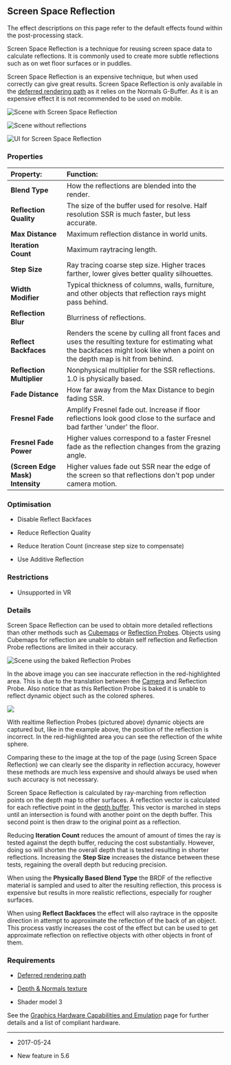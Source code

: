 ## Screen Space Reflection

The effect descriptions on this page refer to the default effects found within the post-processing stack.

Screen Space Reflection is a technique for reusing screen space data to calculate reflections. It is commonly used to create more subtle reflections such as on wet floor surfaces or in puddles.

Screen Space Reflection is an expensive technique, but when used correctly can give great results. Screen Space Reflection is only available in the [deferred rendering path](RenderTech-DeferredShading) as it relies on the Normals G-Buffer. As it is an expensive effect it is not recommended to be used on mobile.

![Scene with Screen Space Reflection](../uploads/Main/PostProcessing-ScreenSpaceReflection-0.png)

![Scene without reflections](../uploads/Main/PostProcessing-ScreenSpaceReflection-1.png)

![UI for Screen Space Reflection](../uploads/Main/PostProcessing-ScreenSpaceReflection-2.png)

### Properties

| __Property:__| __Function:__ |
|:---|:---| 
| __Blend Type__| How the reflections are blended into the render. |
| __Reflection Quality__| The size of the buffer used for resolve. Half resolution SSR is much faster, but less accurate. |
| __Max Distance__| Maximum reflection distance in world units. |
| __Iteration Count__| Maximum raytracing length. |
| __Step Size__| Ray tracing coarse step size. Higher traces farther, lower gives better quality silhouettes. |
| __Width Modifier__| Typical thickness of columns, walls, furniture, and other objects that reflection rays might pass behind. |
| __Reflection Blur__| Blurriness of reflections. |
| __Reflect Backfaces__| Renders the scene by culling all front faces and uses the resulting texture for estimating what the backfaces might look like when a point on the depth map is hit from behind.  |
| __Reflection Multiplier__| Nonphysical multiplier for the SSR reflections. 1.0 is physically based. |
| __Fade Distance__| How far away from the Max Distance to begin fading SSR. |
| __Fresnel Fade__| Amplify Fresnel fade out. Increase if floor reflections look good close to the surface and bad farther 'under' the floor. |
| __Fresnel Fade Power__| Higher values correspond to a faster Fresnel fade as the reflection changes from the grazing angle. |
| __(Screen Edge Mask) Intensity__| Higher values fade out SSR near the edge of the screen so that reflections don't pop under camera motion. |

### Optimisation

* Disable Reflect Backfaces

* Reduce Reflection Quality

* Reduce Iteration Count (increase step size to compensate)

* Use Additive Reflection

### Restrictions

* Unsupported in VR

### Details

Screen Space Reflection can be used to obtain more detailed reflections than other methods such as [Cubemaps](class-Cubemap) or [Reflection Probes](class-ReflectionProbe). Objects using Cubemaps for reflection are unable to obtain self reflection and Reflection Probe reflections are limited in their accuracy.

![Scene using the baked Reflection Probes](../uploads/Main/PostProcessing-ScreenSpaceReflection-3.png)

In the above image you can see inaccurate reflection in the red-highlighted area. This is due to the translation between the [Camera](class-Camera) and Reflection Probe. Also notice that as this Reflection Probe is baked it is unable to reflect dynamic object such as the colored spheres.

![](../uploads/Main/PostProcessing-ScreenSpaceReflection-4.png)

With realtime Reflection Probes (pictured above) dynamic objects are captured but, like in the example above, the position of the reflection is incorrect. In the red-highlighted area you can see the reflection of the white sphere.

Comparing these to the image at the top of the page (using Screen Space Reflection) we can clearly see the disparity in reflection accuracy, however these methods are much less expensive and should always be used when such accuracy is not necessary.

Screen Space Reflection is calculated by ray-marching from reflection points on the depth map to other surfaces. A reflection vector is calculated for each reflective point in the [depth buffer](SL-DepthTextures). This vector is marched in steps until an intersection is found with another point on the depth buffer. This second point is then draw to the original point as a reflection.

Reducing __Iteration Count__ reduces the amount of amount of times the ray is tested against the depth buffer, reducing the cost substantially. However, doing so will shorten the overall depth that is tested resulting in shorter reflections. Increasing the __Step Size__ increases the distance between these tests, regaining the overall depth but reducing precision.

When using the __Physically Based Blend Type__ the BRDF of the reflective material is sampled and used to alter the resulting reflection, this process is expensive but results in more realistic reflections, especially for rougher surfaces.

When using __Reflect Backfaces__ the effect will also raytrace in the opposite direction in attempt to approximate the reflection of the back of an object. This process vastly increases the cost of the effect but can be used to get approximate reflection on reflective objects with other objects in front of them.

### Requirements

* [Deferred rendering path](RenderTech-DeferredShading)

* [Depth & Normals texture](SL-CameraDepthTexture)

* Shader model 3

See the [Graphics Hardware Capabilities and Emulation](GraphicsEmulation) page for further details and a list of compliant hardware.

---

* <span class="page-edit"> 2017-05-24  <!-- include IncludeTextNewPageNoEdit --></span>

* <span class="page-history">New feature in 5.6</span>
